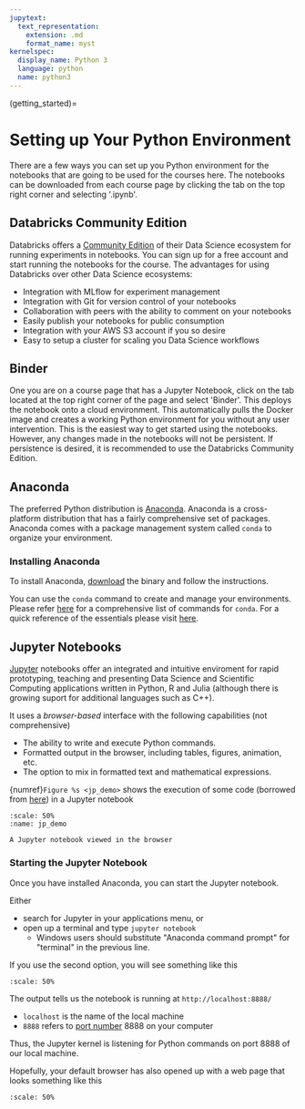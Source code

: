 ```yaml
---
jupytext:
  text_representation:
    extension: .md
    format_name: myst
kernelspec:
  display_name: Python 3
  language: python
  name: python3
---
```


(getting_started)=

# Setting up Your Python Environment

There are a few ways you can set up you Python environment for the notebooks that are going to be used for the courses here. 
The notebooks can be downloaded from each course page by clicking the tab on the top right corner and selecting '.ipynb'.

## Databricks Community Edition

Databricks offers a [Community Edition](https://community.cloud.databricks.com/login.html) of their Data Science ecosystem for running experiments in notebooks. You can sign up for a free account and start running the notebooks for the course. The advantages for using Databricks over other Data Science ecosystems:

* Integration with MLflow for experiment management
* Integration with Git for version control of your notebooks
* Collaboration with peers with the ability to comment on your notebooks
* Easily publish your notebooks for public consumption
* Integration with your AWS S3 account if you so desire
* Easy to setup a cluster for scaling you Data Science workflows 

## Binder

One you are on a course page that has a Jupyter Notebook, click on the tab located at the top right corner of the page and select 'Binder'. This deploys the notebook onto a cloud environment. This automatically pulls the Docker image and creates a working Python environment for you without any user intervention. This is the easiest way to get started using the notebooks. However, any changes made in the notebooks will not be persistent. If persistence is desired, it is recommended to use the Databricks Community Edition.

## Anaconda

The preferred Python distribution is
[Anaconda](https://www.anaconda.com/what-is-anaconda/). Anaconda is a cross-platform distribution that has a fairly comprehensive set of packages. Anaconda comes with a  package management system called `conda` to organize
your environment.


### Installing Anaconda

To install Anaconda, [download](https://www.anaconda.com/download/) the
binary and follow the instructions.

You can use the `conda` command to create and manage your environments. Please refer [here](https://docs.conda.io/projects/conda/en/latest/user-guide/tasks/manage-environments.html) for a comprehensive list of commands for `conda`. For a quick reference of the essentials please visit [here](https://srijithr.gitlab.io/post/conda_env/).

## Jupyter Notebooks

[Jupyter](http://jupyter.org/) notebooks offer an integrated and intuitive enviroment for rapid prototyping, teaching and presenting Data Science and Scientific Computing applications written in Python, R and Julia (although there is growing suport for additional languages such as C++).

It uses a *browser-based* interface with the following capabilities (not comprehensive)

-   The ability to write and execute Python commands.
-   Formatted output in the browser, including tables, figures,
    animation, etc.
-   The option to mix in formatted text and mathematical expressions.


{numref}`Figure %s <jp_demo>` shows the execution of some code (borrowed from
[here](http://matplotlib.org/examples/pylab_examples/hexbin_demo.html))
in a Jupyter notebook

```{figure} /_static/lecture_specific/getting_started/jp_demo.png
:scale: 50%
:name: jp_demo

A Jupyter notebook viewed in the browser
```

### Starting the Jupyter Notebook

Once you have installed Anaconda, you can start the Jupyter notebook.

Either

-   search for Jupyter in your applications menu, or
-   open up a terminal and type `jupyter notebook`
    - Windows users should substitute \"Anaconda command prompt\" for \"terminal\" in the previous line.

If you use the second option, you will see something like this

```{figure} /_static/lecture_specific/getting_started/starting_nb.png
:scale: 50%
```

The output tells us the notebook is running at `http://localhost:8888/`

-   `localhost` is the name of the local machine
-   `8888` refers to [port number](https://en.wikipedia.org/wiki/Port_%28computer_networking%29)
    8888 on your computer

Thus, the Jupyter kernel is listening for Python commands on port 8888 of our
local machine.

Hopefully, your default browser has also opened up with a web page that
looks something like this

```{figure} /_static/lecture_specific/getting_started/nb.png
:scale: 50%
```



